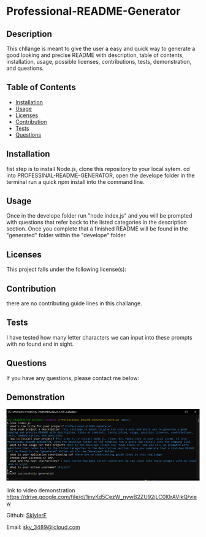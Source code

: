 
  
# Professional-README-Generator



## Description
This chllange is meant to give the user a easy and quick way to generate a good looking and precise README with description, table of contents, installation, usage, possible licenses, contributions, tests, demonstration, and questions.

## Table of Contents
* [Installation](#installation)
* [Usage](#usage)
* [Licenses](#licenses)
* [Contribution](#contribution)
* [Tests](#tests)
* [Questions](#questions)

## Installation
fist step is to install Node.js, clone this repository to your local sytem. cd into PROFESSINAL-README-GENERATOR, open the develope folder in the terminal run a quick npm install into the command line.  

## Usage
Once in the develope folder run "node index.js" and you will be prompted with questions that refer back to the listed categories in the description section. Once you complete that a finished README will be found in the "generated" folder within the "develope" folder 

## Licenses
This project falls under the following license(s): 



## Contribution
there are no contributing guide lines in this challange. 

## Tests
I have tested how many letter characters we can input into these prompts with no found end in sight.

## Questions
If you have any questions, please contact me below: 

## Demonstration
   <img src="./Develop/imges/image-of-terminal-README-generator.png" alt="question prompt in terminal">

   link to video demonstration https://drive.google.com/file/d/1inyKd5CezW_nywB2ZU92jLC0l0rAVikQ/view


Github: [SklylerF](https://github.com/SklylerF) 

Email: sky_3489@icloud.com

